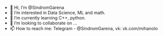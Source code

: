 - 👋 Hi, I’m @SindromGarena
- 👀 I’m interested in Data Science, ML and math.
- 🌱 I’m currently learning C++, python.
- 💞️ I’m looking to collaborate on ...
- 📫 How to reach me: Telegram - @SindromGarena, vk: vk.com/mihanolo

<!---
SindromGarena/SindromGarena is a ✨ special ✨ repository because its `README.md` (this file) appears on your GitHub profile.
You can click the Preview link to take a look at your changes.
--->
